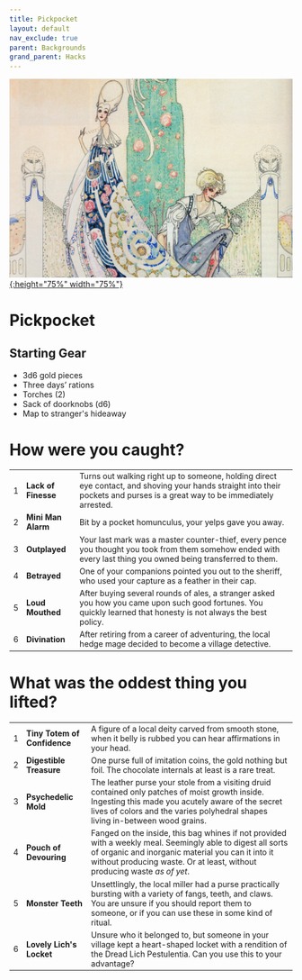```yaml
---
title: Pickpocket
layout: default
nav_exclude: true
parent: Backgrounds
grand_parent: Hacks
---
```


[![Alt text](/img/backgrounds/pickpocket.jpg "East of the Sun and West of the Moon, illustrated by Kay Nielsen"){:height="75%" width="75%"}](/img/backgrounds/pickpocket.jpg)

# Pickpocket

## Starting Gear

- 3d6 gold pieces
- Three days’ rations
- Torches (2)
- Sack of doorknobs (d6)
- Map to stranger's hideaway

# How were you caught?

|      |                     |                                                              |
| ---- | ------------------- | ------------------------------------------------------------ |
| 1    | **Lack of Finesse** | Turns out walking right up to someone, holding direct eye contact, and shoving your hands straight into their pockets and purses is a great way to be immediately arrested. |
| 2    | **Mini Man Alarm**  | Bit by a pocket homunculus, your yelps gave you away.        |
| 3    | **Outplayed**       | Your last mark was a master counter-thief, every pence you thought you took from them somehow ended with every last thing you owned being transferred to them. |
| 4    | **Betrayed**        | One of your companions pointed you out to the sheriff, who used your capture as a feather in their cap. |
| 5    | **Loud Mouthed**    | After buying several rounds of ales, a stranger asked you how you came upon such good fortunes. You quickly learned that honesty is not always the best policy. |
| 6    | **Divination**      | After retiring from a career of adventuring, the local hedge mage decided to become a village detective. |

# What was the oddest thing you lifted?

|      |                              |                                                              |
| ---- | ---------------------------- | ------------------------------------------------------------ |
| 1    | **Tiny Totem of Confidence** | A figure of a local deity carved from smooth stone, when it belly is rubbed you can hear affirmations in your head. |
| 2    | **Digestible Treasure**      | One purse full of imitation coins, the gold nothing but foil. The chocolate internals at least is a rare treat. |
| 3    | **Psychedelic Mold**         | The leather purse your stole from a visiting druid contained only patches of moist growth inside. Ingesting this made you acutely aware of the secret lives of colors and the varies polyhedral shapes living in-between wood grains. |
| 4    | **Pouch of Devouring**       | Fanged on the inside, this bag whines if not provided with a weekly meal. Seemingly able to digest all sorts of organic and inorganic material you can it into it without producing waste. Or at least, without producing waste _as of yet_. |
| 5    | **Monster Teeth**            | Unsettlingly, the local miller had a purse practically bursting with a variety of fangs, teeth, and claws. You are unsure if you should report them to someone, or if you can use these in some kind of ritual. |
| 6    | **Lovely Lich's Locket**     | Unsure who it belonged to, but someone in your village kept a heart-shaped locket with a rendition of the Dread Lich Pestulentia. Can you use this to your advantage? |
